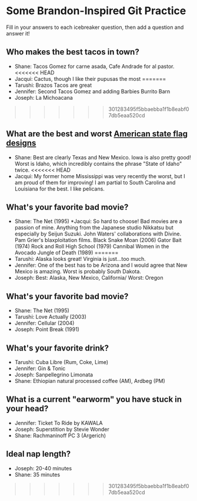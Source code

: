 # Some Brandon-Inspired Git Practice
Fill in your answers to each icebreaker question, then add a question and answer it!

## Who makes the best tacos in town? 
* Shane: Tacos Gomez for carne asada, Cafe Andrade for al pastor.
<<<<<<< HEAD
* Jacqui: Cactus, though I like their pupusas the most
=======
* Tarushi: Brazos Tacos are great
* Jennifer: Second Tacos Gomez and adding Barbies Burrito Barn
* Joseph: La Michoacana
>>>>>>> 301283495f5bbaebba1f1b8eabf07db5eaa520cd

## What are the best and worst [American state flag designs](https://en.wikipedia.org/wiki/Flags_of_the_U.S._states_and_territories)
* Shane: Best are clearly Texas and New Mexico. Iowa is also pretty good! Worst is Idaho, which incredibly contains the phrase "State of Idaho" twice. 
<<<<<<< HEAD
* Jacqui: My former home Mississippi was very recently the worst, but I am proud of them for improving! I am partial to South Carolina and Louisiana for the best. I like pelicans. 

## What's your favorite bad movie?
* Shane: The Net (1995)
*Jacqui: So hard to choose! Bad movies are a passion of mine. Anything from the Japanese studio Nikkatsu but especially by Seijun Suzuki. John Waters' collaborations with Divine. Pam Grier's blaxploitation films. Black Snake Moan (2006) Gator Bait (1974) Rock and Roll High School (1979) Cannibal Women in the Avocado Jungle of Death (1989) 
=======
* Tarushi: Alaska looks great! Virginia is just...too much.
* Jennifer: One of the best has to be Arizona and I would agree that New Mexico is amazing. Worst is probably South Dakota. 
* Joseph: Best: Alaska, New Mexico, California/  Worst: Oregon

## What's your favorite bad movie?
* Shane: The Net (1995) 
* Tarushi: Love Actually (2003)
* Jennifer: Cellular (2004)
* Joseph: Point Break (1991)

## What's your favorite drink?
* Tarushi: Cuba Libre (Rum, Coke, Lime)
* Jennifer: Gin & Tonic 
* Joseph: Sanpellegrino Limonata
* Shane: Ethiopian natural processed coffee (AM), Ardbeg (PM)

## What is a current "earworm" you have stuck in your head?
* Jennifer: Ticket To Ride by KAWALA 
* Joseph: Superstition by Stevie Wonder
* Shane: Rachmaninoff PC 3 (Argerich)

## Ideal nap length?
* Joseph: 20-40 minutes
* Shane: 35 minutes
>>>>>>> 301283495f5bbaebba1f1b8eabf07db5eaa520cd

